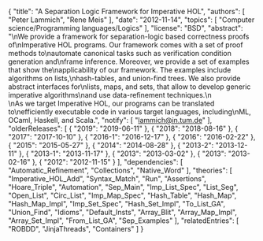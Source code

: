 {
    "title": "A Separation Logic Framework for Imperative HOL",
    "authors": [
        "Peter Lammich",
        "Rene Meis"
    ],
    "date": "2012-11-14",
    "topics": [
        "Computer science/Programming languages/Logics"
    ],
    "license": "BSD",
    "abstract": "\nWe provide a framework for separation-logic based correctness proofs of\nImperative HOL programs. Our framework comes with a set of proof methods to\nautomate canonical tasks such as verification condition generation and\nframe inference. Moreover, we provide a set of examples that show the\napplicability of our framework. The examples include algorithms on lists,\nhash-tables, and union-find trees. We also provide abstract interfaces for\nlists, maps, and sets, that allow to develop generic imperative algorithms\nand use data-refinement techniques.\n<br>\nAs we target Imperative HOL, our programs can be translated to\nefficiently executable code in various target languages, including\nML, OCaml, Haskell, and Scala.",
    "notify": [
        "lammich@in.tum.de"
    ],
    "olderReleases": [
        {
            "2019": "2019-06-11"
        },
        {
            "2018": "2018-08-16"
        },
        {
            "2017": "2017-10-10"
        },
        {
            "2016-1": "2016-12-17"
        },
        {
            "2016": "2016-02-22"
        },
        {
            "2015": "2015-05-27"
        },
        {
            "2014": "2014-08-28"
        },
        {
            "2013-2": "2013-12-11"
        },
        {
            "2013-1": "2013-11-17"
        },
        {
            "2013": "2013-03-02"
        },
        {
            "2013": "2013-02-16"
        },
        {
            "2012": "2012-11-15"
        }
    ],
    "dependencies": [
        "Automatic_Refinement",
        "Collections",
        "Native_Word"
    ],
    "theories": [
        "Imperative_HOL_Add",
        "Syntax_Match",
        "Run",
        "Assertions",
        "Hoare_Triple",
        "Automation",
        "Sep_Main",
        "Imp_List_Spec",
        "List_Seg",
        "Open_List",
        "Circ_List",
        "Imp_Map_Spec",
        "Hash_Table",
        "Hash_Map",
        "Hash_Map_Impl",
        "Imp_Set_Spec",
        "Hash_Set_Impl",
        "To_List_GA",
        "Union_Find",
        "Idioms",
        "Default_Insts",
        "Array_Blit",
        "Array_Map_Impl",
        "Array_Set_Impl",
        "From_List_GA",
        "Sep_Examples"
    ],
    "relatedEntries": [
        "ROBDD",
        "JinjaThreads",
        "Containers"
    ]
}